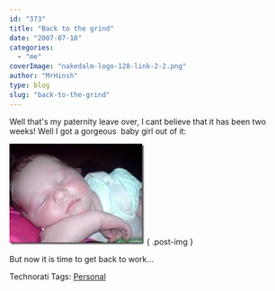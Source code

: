 ```yaml
---
id: "373"
title: "Back to the grind"
date: "2007-07-10"
categories:
  - "me"
coverImage: "nakedalm-logo-128-link-2-2.png"
author: "MrHinsh"
type: blog
slug: "back-to-the-grind"
---
```


Well that's my paternity leave over, I cant believe that it has been two weeks! Well I got a gorgeous  baby girl out of it:

[![Evangelina Jade Elsie Hinshelwood](images/Backtothegrind_94CD-Eva_Good_thumb-1-1.jpg)](http://blog.hinshelwood.com/files/2011/05/GWB-WindowsLiveWriter-Backtothegrind_94CD-Eva_Good.jpg)
{ .post-img }

But now it is time to get back to work...

Technorati Tags: [Personal](http://technorati.com/tags/Personal)
